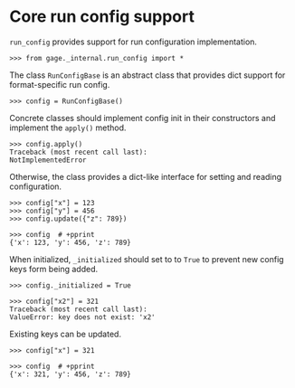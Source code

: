 # Core run config support

`run_config` provides support for run configuration implementation.

    >>> from gage._internal.run_config import *

The class `RunConfigBase` is an abstract class that provides dict
support for format-specific run config.

    >>> config = RunConfigBase()

Concrete classes should implement config init in their constructors and
implement the `apply()` method.

    >>> config.apply()
    Traceback (most recent call last):
    NotImplementedError

Otherwise, the class provides a dict-like interface for setting and
reading configuration.

    >>> config["x"] = 123
    >>> config["y"] = 456
    >>> config.update({"z": 789})

    >>> config  # +pprint
    {'x': 123, 'y': 456, 'z': 789}

When initialized, `_initialized` should set to to `True` to prevent new
config keys form being added.

    >>> config._initialized = True

    >>> config["x2"] = 321
    Traceback (most recent call last):
    ValueError: key does not exist: 'x2'

Existing keys can be updated.

    >>> config["x"] = 321

    >>> config  # +pprint
    {'x': 321, 'y': 456, 'z': 789}
